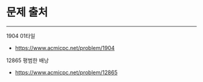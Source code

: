# 문제 출처

---
1904 01타일
- https://www.acmicpc.net/problem/1904

12865 평범한 배낭
- https://www.acmicpc.net/problem/12865